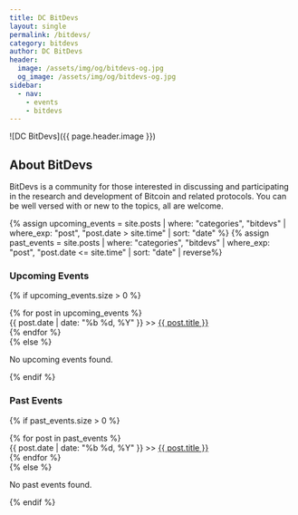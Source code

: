 ```yaml
---
title: DC BitDevs
layout: single
permalink: /bitdevs/
category: bitdevs
author: DC BitDevs
header:
  image: /assets/img/og/bitdevs-og.jpg
  og_image: /assets/img/og/bitdevs-og.jpg
sidebar:
  - nav: 
    - events
    - bitdevs
---
```


![DC BitDevs]({{ page.header.image }})   

## About BitDevs
BitDevs is a community for those interested in discussing and participating in the research and development of Bitcoin and related protocols. You can be well versed with or new to the topics, all are welcome.


{% assign upcoming_events = site.posts | where: "categories", "bitdevs" | where_exp: "post", "post.date > site.time" | sort: "date" %}
{% assign past_events = site.posts | where: "categories", "bitdevs" | where_exp: "post", "post.date <= site.time" | sort: "date" | reverse%}

### Upcoming Events
{% if upcoming_events.size > 0 %}
  <div class="events-list">
    {% for post in upcoming_events %}
      <section class="event">
        {{ post.date | date: "%b %d, %Y" }} >> <a href="{{ post.url }}">{{ post.title }}</a>
      </section>
    {% endfor %}
  </div>
{% else %}
  <p>No upcoming events found.</p>
{% endif %}

### Past Events
{% if past_events.size > 0 %}
  <div class="events-list">
    {% for post in past_events %}
      <section class="event">
        {{ post.date | date: "%b %d, %Y" }} >> <a href="{{ post.url }}">{{ post.title }}</a>
      </section>
    {% endfor %}
  </div>
{% else %}
  <p>No past events found.</p>
{% endif %}
